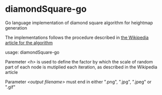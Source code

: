 # diamondSquare-go
Go language implementation of diamond square algorithm for heightmap generation

The implementations follows the procedure described in [the Wikipedia article for the algorithm](https://en.wikipedia.org/wiki/Diamond-square_algorithm) 

usage: diamondSquare-go <size> <h> <output filename>

Paremeter _\<h\>_ is used to define the factor by which the scale of random part of each node is mutiplied each iteration, as described in the Wikipedia article

Parameter _\<output filename\>_ must end in either ".png", ".jpg", ".jpeg" or ".gif"
